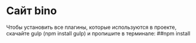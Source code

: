 # Сайт bino

Чтобы установить все плагины, которые используются в проекте, скачайте gulp (npm install gulp) 
и пропишите в терминале:
##npm install
